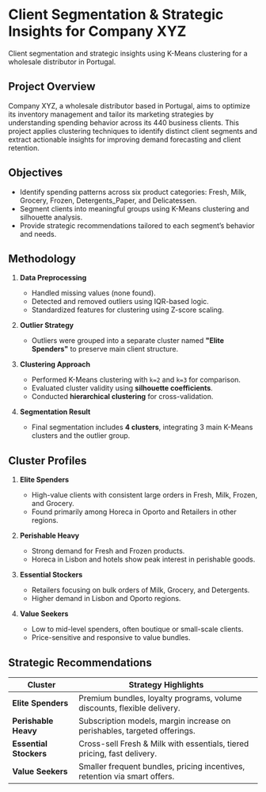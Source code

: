 # Client Segmentation & Strategic Insights for Company XYZ
Client segmentation and strategic insights using K-Means clustering for a wholesale distributor in Portugal.

## Project Overview
Company XYZ, a wholesale distributor based in Portugal, aims to optimize its inventory management and tailor its marketing strategies by understanding spending behavior across its 440 business clients. This project applies clustering techniques to identify distinct client segments and extract actionable insights for improving demand forecasting and client retention.

## Objectives
- Identify spending patterns across six product categories: Fresh, Milk, Grocery, Frozen, Detergents_Paper, and Delicatessen.
- Segment clients into meaningful groups using K-Means clustering and silhouette analysis.
- Provide strategic recommendations tailored to each segment’s behavior and needs.

##  Methodology
1. **Data Preprocessing**
   - Handled missing values (none found).
   - Detected and removed outliers using IQR-based logic.
   - Standardized features for clustering using Z-score scaling.

2. **Outlier Strategy**
   - Outliers were grouped into a separate cluster named **"Elite Spenders"** to preserve main client structure.

3. **Clustering Approach**
   - Performed K-Means clustering with `k=2` and `k=3` for comparison.
   - Evaluated cluster validity using **silhouette coefficients**.
   - Conducted **hierarchical clustering** for cross-validation.

4. **Segmentation Result**
   - Final segmentation includes **4 clusters**, integrating 3 main K-Means clusters and the outlier group.

##  Cluster Profiles
1. **Elite Spenders**
   - High-value clients with consistent large orders in Fresh, Milk, Frozen, and Grocery.
   - Found primarily among Horeca in Oporto and Retailers in other regions.

2. **Perishable Heavy**
   - Strong demand for Fresh and Frozen products.
   - Horeca in Lisbon and hotels show peak interest in perishable goods.

3. **Essential Stockers**
   - Retailers focusing on bulk orders of Milk, Grocery, and Detergents.
   - Higher demand in Lisbon and Oporto regions.

4. **Value Seekers**
   - Low to mid-level spenders, often boutique or small-scale clients.
   - Price-sensitive and responsive to value bundles.

##  Strategic Recommendations
| Cluster            | Strategy Highlights |
|--------------------|---------------------|
| **Elite Spenders** | Premium bundles, loyalty programs, volume discounts, flexible delivery. |
| **Perishable Heavy** | Subscription models, margin increase on perishables, targeted offerings. |
| **Essential Stockers** | Cross-sell Fresh & Milk with essentials, tiered pricing, fast delivery. |
| **Value Seekers** | Smaller frequent bundles, pricing incentives, retention via smart offers. |

